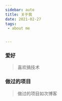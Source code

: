 ```yaml
---
sidebar: auto  
title: 关于我  
date: 2021-02-27  
tags:
 - about me


---
```


### 爱好
> 喜欢搞技术

### 做过的项目
> 做过的项目如次博客


